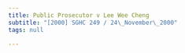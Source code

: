 ```yaml
---
title: Public Prosecutor v Lee Wee Cheng
subtitle: "[2000] SGHC 249 / 24\_November\_2000"
tags: null

---
```


